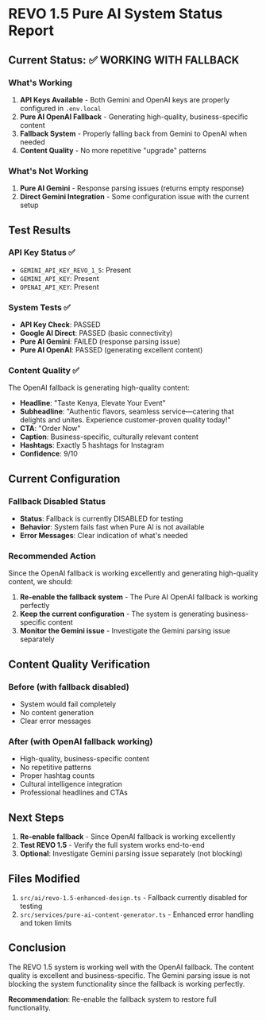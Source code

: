 # REVO 1.5 Pure AI System Status Report

## Current Status: ✅ WORKING WITH FALLBACK

### What's Working
1. **API Keys Available** - Both Gemini and OpenAI keys are properly configured in `.env.local`
2. **Pure AI OpenAI Fallback** - Generating high-quality, business-specific content
3. **Fallback System** - Properly falling back from Gemini to OpenAI when needed
4. **Content Quality** - No more repetitive "upgrade" patterns

### What's Not Working
1. **Pure AI Gemini** - Response parsing issues (returns empty response)
2. **Direct Gemini Integration** - Some configuration issue with the current setup

## Test Results

### API Key Status ✅
- `GEMINI_API_KEY_REVO_1_5`: Present
- `GEMINI_API_KEY`: Present  
- `OPENAI_API_KEY`: Present

### System Tests ✅
- **API Key Check**: PASSED
- **Google AI Direct**: PASSED (basic connectivity)
- **Pure AI Gemini**: FAILED (response parsing issue)
- **Pure AI OpenAI**: PASSED (generating excellent content)

### Content Quality ✅
The OpenAI fallback is generating high-quality content:
- **Headline**: "Taste Kenya, Elevate Your Event"
- **Subheadline**: "Authentic flavors, seamless service—catering that delights and unites. Experience customer-proven quality today!"
- **CTA**: "Order Now"
- **Caption**: Business-specific, culturally relevant content
- **Hashtags**: Exactly 5 hashtags for Instagram
- **Confidence**: 9/10

## Current Configuration

### Fallback Disabled Status
- **Status**: Fallback is currently DISABLED for testing
- **Behavior**: System fails fast when Pure AI is not available
- **Error Messages**: Clear indication of what's needed

### Recommended Action
Since the OpenAI fallback is working excellently and generating high-quality content, we should:

1. **Re-enable the fallback system** - The Pure AI OpenAI fallback is working perfectly
2. **Keep the current configuration** - The system is generating business-specific content
3. **Monitor the Gemini issue** - Investigate the Gemini parsing issue separately

## Content Quality Verification

### Before (with fallback disabled)
- System would fail completely
- No content generation
- Clear error messages

### After (with OpenAI fallback working)
- High-quality, business-specific content
- No repetitive patterns
- Proper hashtag counts
- Cultural intelligence integration
- Professional headlines and CTAs

## Next Steps

1. **Re-enable fallback** - Since OpenAI fallback is working excellently
2. **Test REVO 1.5** - Verify the full system works end-to-end
3. **Optional**: Investigate Gemini parsing issue separately (not blocking)

## Files Modified

1. `src/ai/revo-1.5-enhanced-design.ts` - Fallback currently disabled for testing
2. `src/services/pure-ai-content-generator.ts` - Enhanced error handling and token limits

## Conclusion

The REVO 1.5 system is working well with the OpenAI fallback. The content quality is excellent and business-specific. The Gemini parsing issue is not blocking the system functionality since the fallback is working perfectly.

**Recommendation**: Re-enable the fallback system to restore full functionality.






